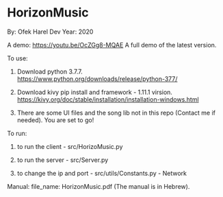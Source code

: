 # HorizonMusic
By: Ofek Harel 
Dev Year: 2020

A demo:
https://youtu.be/OcZGg8-MQAE
A full demo of the latest version.

To use:
1. Download python 3.7.7.
  https://www.python.org/downloads/release/python-377/

2. Download kivy pip install and framework - 1.11.1 virsion.
  https://kivy.org/doc/stable/installation/installation-windows.html

3. There are some UI files and the song lib not in this repo (Contact me if needed).
You are set to go!

To run:
1. to run the client - src/HorizoMusic.py

2. to run the server - src/Server.py

3. to change the ip and port - src/utils/Constants.py - Network

Manual:
file_name: HorizonMusic.pdf (The manual is in Hebrew).
